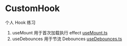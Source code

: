 # CustomHook

个人 Hook 练习

1. useMount 用于首次加载执行 effect [useMount.ts](src/hooks/useMount.ts) 
2. useDebounces 用于节流 Debounces [useDebounces.ts](src/hooks/useDebounces.ts)
